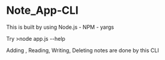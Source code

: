 # Note_App-CLI
This is built by using Node.js - NPM - yargs

Try  >node app.js --help

Adding , Reading, Writing, Deleting notes are done by this CLI 
